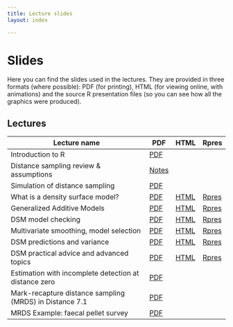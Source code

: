 ```yaml
---
title: Lecture slides
layout: index

---
```


# Slides

Here you can find the slides used in the lectures. They are provided in three formats (where possible): PDF (for printing), HTML (for viewing online, with animations) and the source R presentation files (so you can see how all the graphics were produced).

## Lectures

Lecture name                                            | PDF                                                      |                      HTML                    |             Rpres
--------------------------------------------------------|----------------------------------------------------------|----------------------------------------------|-----------------------------------
Introduction to R                                       | [PDF](slides/Introduction-to-R.pdf)                      |                                              |
Distance sampling review & assumptions                  | [Notes](slides/DistanceWorkshop_RecapAndAssumptions.pdf) |                                              |
Simulation of distance sampling                         | [PDF](slides/SimulationsNotes.pdf)                       |                                              |
What is a density surface model?                        | [PDF](slides/dsm1-what-is-a-dsm.pdf)                     | [HTML](slides/dsm1-what-is-a-dsm.html)       | [Rpres](slides/dsm1-what-is-a-dsm.Rpres)
Generalized Additive Models                             | [PDF](slides/dsm2-gams.pdf)                              | [HTML](slides/dsm2-gams.html)                | [Rpres](slides/dsm2-gams.Rpres)
DSM model checking                                      | [PDF](slides/dsm3-model-checking.pdf)                    | [HTML](slides/dsm3-model-checking.html)      | [Rpres](slides/dsm3-model-checking.Rpres)
Multivariate smoothing, model selection                 | [PDF](slides/dsm4-multiple-smooths.pdf)                  | [HTML](slides/dsm4-multiple-smooths.html)    | [Rpres](slides/dsm4-multiple-smooths.Rpres)
DSM predictions and variance                            | [PDF](slides/dsm5-prediction-variance.pdf)               | [HTML](slides/dsm5-prediction-variance.html) | [Rpres](slides/dsm5-prediction-variance.Rpres)
DSM practical advice and advanced topics                | [PDF](slides/dsm6-practical-advice.pdf)                  | [HTML](slides/dsm6-practical-advice.html)    | [Rpres](slides/dsm6-practical-advice.Rpres)
Estimation with incomplete detection at distance zero   | [PDF](slides/mrds1-g0.pdf)                               |                                              |
Mark-recapture distance sampling (MRDS) in Distance 7.1 | [PDF](slides/mrds2-mrds-Distance.pdf)                    |                                              |
MRDS Example: faecal pellet survey                      | [PDF](slides/mrds3-pellet-example.pdf)                   |                                              |


